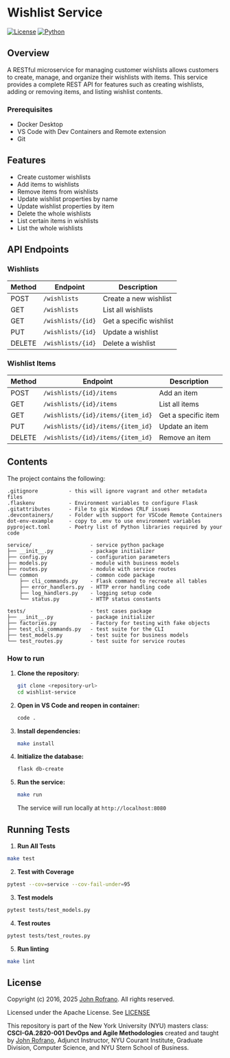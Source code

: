 # Wishlist Service

[![License](https://img.shields.io/badge/License-Apache_2.0-blue.svg)](https://opensource.org/licenses/Apache-2.0)
[![Python](https://img.shields.io/badge/Language-Python-blue.svg)](https://python.org/)

## Overview

A RESTful microservice for managing customer wishlists allows customers to create, manage, and organize their wishlists with items. This service provides a complete REST API for features such as creating wishlists, adding or removing items, and listing wishlist contents.

### Prerequisites
- Docker Desktop
- VS Code with Dev Containers and Remote extension
- Git

## Features

- Create customer wishlists
- Add items to wishlists
- Remove items from wishlists
- Update wishlist properties by name
- Update wishlist properties by item
- Delete the whole wishlists
- List certain items in wishlists
- List the whole wishlists

## API Endpoints

### Wishlists

| Method | Endpoint | Description |
|--------|----------|-------------|
| POST   | `/wishlists` | Create a new wishlist |
| GET    | `/wishlists` | List all wishlists |
| GET    | `/wishlists/{id}` | Get a specific wishlist |
| PUT    | `/wishlists/{id}` | Update a wishlist |
| DELETE | `/wishlists/{id}` | Delete a wishlist |

### Wishlist Items

| Method | Endpoint | Description |
|--------|----------|-------------|
| POST   | `/wishlists/{id}/items` | Add an item |
| GET    | `/wishlists/{id}/items` | List all items |
| GET    | `/wishlists/{id}/items/{item_id}` | Get a specific item |
| PUT    | `/wishlists/{id}/items/{item_id}` | Update an item |
| DELETE | `/wishlists/{id}/items/{item_id}` | Remove an item |

## Contents

The project contains the following:

```text
.gitignore          - this will ignore vagrant and other metadata files
.flaskenv           - Environment variables to configure Flask
.gitattributes      - File to gix Windows CRLF issues
.devcontainers/     - Folder with support for VSCode Remote Containers
dot-env-example     - copy to .env to use environment variables
pyproject.toml      - Poetry list of Python libraries required by your code

service/                   - service python package
├── __init__.py            - package initializer
├── config.py              - configuration parameters
├── models.py              - module with business models
├── routes.py              - module with service routes
└── common                 - common code package
    ├── cli_commands.py    - Flask command to recreate all tables
    ├── error_handlers.py  - HTTP error handling code
    ├── log_handlers.py    - logging setup code
    └── status.py          - HTTP status constants

tests/                     - test cases package
├── __init__.py            - package initializer
├── factories.py           - Factory for testing with fake objects
├── test_cli_commands.py   - test suite for the CLI
├── test_models.py         - test suite for business models
└── test_routes.py         - test suite for service routes
```

### How to run

1. **Clone the repository:**
   ```bash
   git clone <repository-url>
   cd wishlist-service
   ```

2. **Open in VS Code and reopen in container:**
   ```bash
   code .
   ```

3. **Install dependencies:**
   ```bash
   make install
   ```

4. **Initialize the database:**
   ```bash
   flask db-create
   ```

5. **Run the service:**
   ```bash
   make run
   ```

   The service will run locally at `http://localhost:8080`

## Running Tests

1. **Run All Tests**
```bash
make test
```

2. **Test with Coverage**
```bash
pytest --cov=service --cov-fail-under=95
```

3. **Test models**
```bash
pytest tests/test_models.py
```

4. **Test routes**
```bash
pytest tests/test_routes.py
```

5. **Run linting**
```bash
make lint
```

## License

Copyright (c) 2016, 2025 [John Rofrano](https://www.linkedin.com/in/JohnRofrano/). All rights reserved.

Licensed under the Apache License. See [LICENSE](LICENSE)

This repository is part of the New York University (NYU) masters class: **CSCI-GA.2820-001 DevOps and Agile Methodologies** created and taught by [John Rofrano](https://cs.nyu.edu/~rofrano/), Adjunct Instructor, NYU Courant Institute, Graduate Division, Computer Science, and NYU Stern School of Business.

